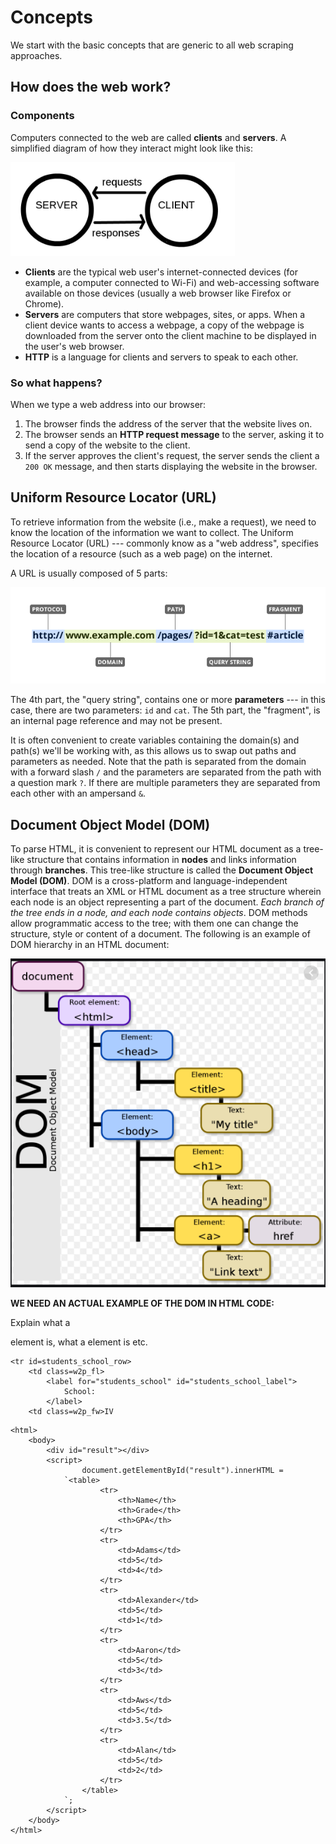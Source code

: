 


# Concepts
We start with the basic concepts that are generic to all web scraping approaches.

## How does the web work?

### Components

Computers connected to the web are called **clients** and **servers**. A simplified diagram of how they interact might look like this:

![](images/intro/client_server.png)

* **Clients** are the typical web user's internet-connected devices (for example, a computer connected to Wi-Fi) and web-accessing software available on those devices (usually a web browser like Firefox or Chrome).
* **Servers** are computers that store webpages, sites, or apps. When a client device wants to access a webpage, a copy of the webpage is downloaded from the server onto the client machine to be displayed in the user's web browser.
* **HTTP** is a language for clients and servers to speak to each other.

### So what happens?

When we type a web address into our browser:

1. The browser finds the address of the server that the website lives on.
2. The browser sends an **HTTP request message** to the server, asking it to send a copy of the website to the client. 
3. If the server approves the client's request, the server sends the client a `200 OK` message, and then starts displaying the website in the browser.

## Uniform Resource Locator (URL)
To retrieve information from the website (i.e., make a request), we need to know the location of the information we want to collect. The Uniform Resource Locator (URL) --- commonly know as a "web address", specifies the location of a resource (such as a web page) on the internet.

A URL is usually composed of 5 parts:

![](images/intro/URL.png)

The 4th part, the "query string", contains one or more **parameters** --- in this case, there are two parameters: `id` and `cat`. The 5th part, the "fragment", is an internal page reference and may not be present.

It is often convenient to create variables containing the domain(s) and path(s) we'll be working with, as this allows us to swap out paths and parameters as needed. Note that the path is separated from the domain with a forward slash `/` and the parameters are separated from the path with a question mark `?`. If there are multiple parameters they are separated from each other with an ampersand `&`.

## Document Object Model (DOM)

To parse HTML, it is convenient to represent our HTML document as a tree-like structure that contains information in **nodes** and links information through **branches**. This tree-like structure is called the **Document Object Model (DOM)**. DOM is a cross-platform and language-independent interface that treats an XML or HTML document as a tree structure wherein each node is an object representing a part of the document. *Each branch of the tree ends in a node, and each node contains objects*. DOM methods allow programmatic access to the tree; with them one can change the structure, style or content of a document. The following is an example of DOM hierarchy in an HTML document:

![](images/intro/DOM.png)


**WE NEED AN ACTUAL EXAMPLE OF THE DOM IN HTML CODE:**

Explain what a <div> element is, what a <td> element is etc.

```
<tr id=students_school_row>
    <td class=w2p_fl>
        <label for="students_school" id="students_school_label">
            School:
        </label>
    <td class=w2p_fw>IV
```

```
<html>
    <body>
        <div id="result"></div>
        <script>
                document.getElementById("result").innerHTML = 
            `<table>
                    <tr>
                        <th>Name</th>
                        <th>Grade</th>
                        <th>GPA</th>
                    </tr>
                    <tr>
                        <td>Adams</td>
                        <td>5</td>
                        <td>4</td>
                    </tr>
                    <tr>
                        <td>Alexander</td>
                        <td>5</td>
                        <td>1</td>
                    </tr>
                    <tr>
                        <td>Aaron</td>
                        <td>5</td>
                        <td>3</td>
                    </tr>
                    <tr>
                        <td>Aws</td>
                        <td>5</td>
                        <td>3.5</td>
                    </tr>
                    <tr>
                        <td>Alan</td>
                        <td>5</td>
                        <td>2</td>
                    </tr>
                </table>
            `;
        </script>
    </body>
</html>
```
